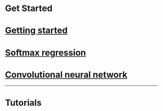 
# Get Started
# [Getting started](./getting-started.ipynb)
# [Softmax regression](./softmax-regression.ipynb)
# [Convolutional neural network](./cnn.ipynb)
---
# Tutorials